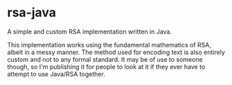 rsa-java
========

A simple and custom RSA implementation written in Java.

This implementation works using the fundamental mathematics of RSA, albeit in a messy manner. The method used for encoding text is also entirely custom and not to any formal standard. It may be of use to someone though, so I'm publishing it for people to look at it if they ever have to attempt to use Java/RSA together.
